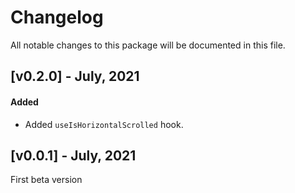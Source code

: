 # Changelog

All notable changes to this package will be documented in this file.

## [v0.2.0] - July, 2021

#### Added

- Added `useIsHorizontalScrolled` hook.

## [v0.0.1] - July, 2021

First beta version
